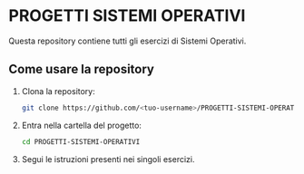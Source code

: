# PROGETTI SISTEMI OPERATIVI

Questa repository contiene tutti gli esercizi di Sistemi Operativi.

## Come usare la repository

1. Clona la repository:

    ```bash
    git clone https://github.com/<tuo-username>/PROGETTI-SISTEMI-OPERATIVI.git
    ```

2. Entra nella cartella del progetto:

    ```bash
    cd PROGETTI-SISTEMI-OPERATIVI
    ```

3. Segui le istruzioni presenti nei singoli esercizi.
